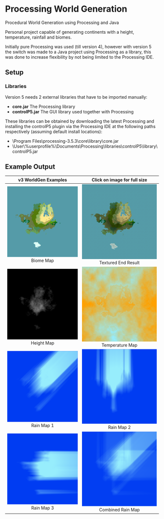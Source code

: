 # Processing World Generation
Procedural World Generation using Processing and Java

Personal project capable of generating continents with a height, temperature, rainfall and biomes. 

Initially pure Processing was used (till version 4), however with version 5 the switch was made to a Java project using Processing as a library, this was done to increase flexibility by not being limited to the Processing IDE. 

## Setup
### Libraries
Version 5 needs 2 external libraries that have to be imported manually:
- **core.jar** The Processing library
- **controlP5.jar** The GUI library used together with Processing

These libraries can be obtained by downloading the latest Processing and installing the controlP5 plugin via the Processing IDE at the following paths respectively (assuming default install locations):
- \Program Files\processing-3.5.3\core\library\core.jar
- \User\\%userprofile%\Documents\Processing\libraries\controlP5\library\controlP5.jar

## Example Output

| v3 WorldGen Examples  | Click on image for full size |
| :---: | :---: |
| <a href="images/v3_biome_map.png"><img src="images/v3_biome_map.png" style="width: 100%;" /></a><br />Biome Map | <a href="images/v3_textured_end_result.png"><img src="images/v3_textured_end_result.png" style="width: 100%;" /></a><br />Textured End Result |
| <a href="images/v3_height_map.png"><img src="images/v3_height_map.png"  style="width: 100%" /></a><br />Height Map | <a href="images/v3_temperature_map.png"><img src="images/v3_temperature_map.png"  style="width: 100%" /></a><br />Temperature Map |
| <a href="images/v3_rain_map1.png"><img src="images/v3_rain_map1.png"  style="width: 100%" /></a><br />Rain Map 1 | <a href="images/v3_rain_map2.png"><img src="images/v3_rain_map2.png"  style="width: 100%" /></a><br />Rain Map 2 |
| <a href="images/v3_rain_map3.png"><img src="images/v3_rain_map3.png"  style="width: 100%" /></a><br />Rain Map 3 | <a href="images/v3_combined_rain_map.png"><img src="images/v3_combined_rain_map.png"  style="width: 100%" /></a><br />Combined Rain Map |
